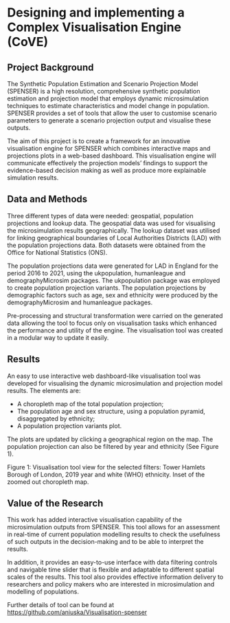 # Designing and implementing a Complex Visualisation Engine (CoVE)

## Project Background

The Synthetic Population Estimation and Scenario Projection Model (SPENSER) is a high resolution, comprehensive synthetic population 
estimation and projection model that employs dynamic microsimulation techniques to estimate characteristics and model change in 
population. SPENSER provides a set of tools that allow the user to customise scenario parameters to generate a scenario projection 
output and visualise these outputs.

The aim of this project is to create a framework for an innovative visualisation engine for SPENSER which combines interactive maps and 
projections plots in a web-based dashboard. This visualisation engine will communicate effectively the projection models’ findings to 
support the evidence-based decision making as well as produce more explainable simulation results.

## Data and Methods

Three different types of data were needed: geospatial, population projections and lookup data. The geospatial data was used for 
visualising the microsimulation results geographically. The lookup dataset was utilised for linking geographical boundaries of Local 
Authorities Districts (LAD) with the population projections data. Both datasets were obtained from the Office for National Statistics 
(ONS).

The population projections data were generated for LAD in England for the period 2016 to 2021, using the ukpopulation, humanleague and 
demographyMicrosim packages. The ukpopulation package was employed to create population projection variants. The population projections 
by demographic factors such as age, sex and ethnicity were produced by the demographyMicrosim and humanleague packages. 

Pre-processing and structural transformation were carried on the generated data allowing the tool to focus only on visualisation tasks 
which enhanced the performance and utility of the engine. The visualisation tool was created in a modular way to update it easily.

## Results

An easy to use interactive web dashboard-like visualisation tool was developed for visualising the dynamic microsimulation and 
projection model results. The elements are:
*	A choropleth map of the total population projection;
*	The population age and sex structure, using a population pyramid, disaggregated by ethnicity; 
*	A population projection variants plot. 

The plots are updated by clicking a geographical region on the map. The population projection can also be filtered by year and 
ethnicity (See Figure 1).


Figure 1:  Visualisation tool view for the selected filters: Tower Hamlets Borough of London, 2019 year and white (WHO) ethnicity. 
Inset of the zoomed out choropleth map.

## Value of the Research

This work has added interactive visualisation capability of the microsimulation outputs from SPENSER. This tool allows for an 
assessment in real-time of current population modelling results to check the usefulness of such outputs in the decision-making and to 
be able to interpret the results.

In addition, it provides an easy-to-use interface with data filtering controls and navigable time slider that is flexible and adaptable 
to different spatial scales of the results. This tool also provides effective information delivery to researchers and policy makers who 
are interested in microsimulation and modelling of populations.

Further details of tool can be found at https://github.com/aniuska/Visualisation-spenser
